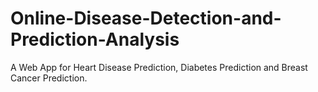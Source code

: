 # Online-Disease-Detection-and-Prediction-Analysis
A Web App for Heart Disease Prediction, Diabetes Prediction and Breast Cancer Prediction.
